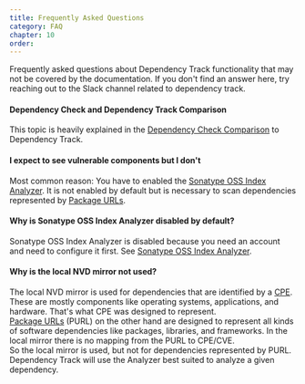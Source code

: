 ```yaml
---
title: Frequently Asked Questions
category: FAQ
chapter: 10
order:
---
```


Frequently asked questions about Dependency Track functionality that may not be covered by the documentation. If you don't find an answer here, try reaching out to the Slack channel related to dependency track.
<!--A link will be added later when we're done to directly take the reader to the slack channel-->

#### Dependency Check and Dependency Track Comparison

This topic is heavily explained in the [Dependency Check Comparison](./../odt-odc-comparison/) to Dependency Track.

#### I expect to see vulnerable components but I don't

Most common reason: You have to enabled the [Sonatype OSS Index Analyzer](./../datasources/ossindex/). It is not
enabled by default but is necessary to scan dependencies represented by
[Package URLs](./../terminology/#package-url-purl).

#### Why is Sonatype OSS Index Analyzer disabled by default?

Sonatype OSS Index Analyzer is disabled because you need an account and need to configure it first. See
[Sonatype OSS Index Analyzer](./../datasources/ossindex/).

#### Why is the local NVD mirror not used?

The local NVD mirror is used for dependencies that are identified by a [CPE](./../terminology/#cpe). These are mostly
components like operating systems, applications, and hardware. That's what CPE was designed to represent.  
[Package URLs](./../terminology/#package-url-purl) (PURL) on the other hand are designed to represent all kinds of software
dependencies like packages, libraries, and frameworks. In the local mirror there is no mapping from the PURL to CPE/CVE.  
So the local mirror is used, but not for dependencies represented by PURL. Dependency Track will use the Analyzer best
suited to analyze a given dependency.

